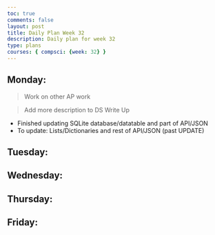```yaml
---
toc: true
comments: false
layout: post
title: Daily Plan Week 32
description: Daily plan for week 32
type: plans
courses: { compsci: {week: 32} }
---
```


## Monday:
> Work on other AP work

> Add more description to DS Write Up
- Finished updating SQLite database/datatable and part of API/JSON
- To update: Lists/Dictionaries and rest of API/JSON (past UPDATE)

## Tuesday:
> 

## Wednesday:
> 

## Thursday:
> 

## Friday:
> 

